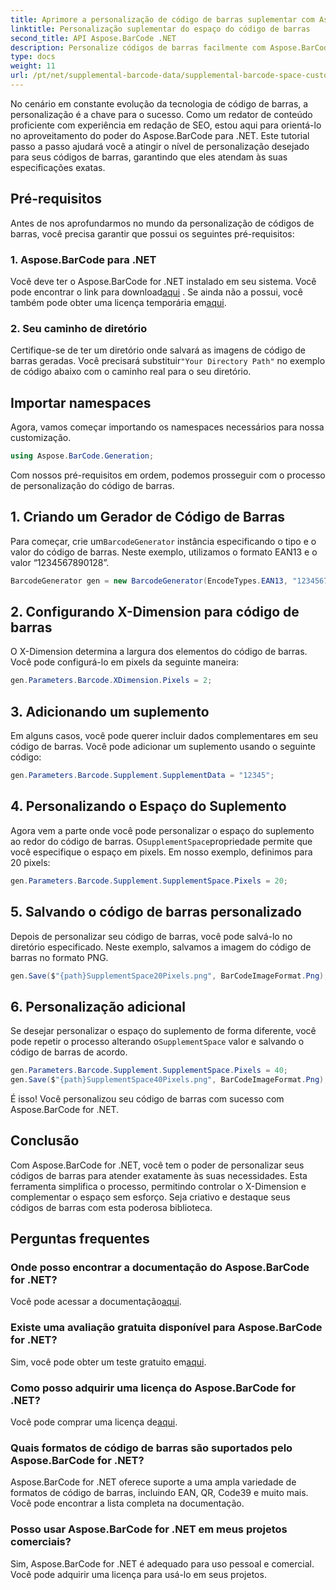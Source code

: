 ```yaml
---
title: Aprimore a personalização de código de barras suplementar com Aspose.BarCode
linktitle: Personalização suplementar do espaço do código de barras
second_title: API Aspose.BarCode .NET
description: Personalize códigos de barras facilmente com Aspose.BarCode for .NET. Controle o X-Dimension e complemente o espaço. Experimente o teste gratuito!
type: docs
weight: 11
url: /pt/net/supplemental-barcode-data/supplemental-barcode-space-customization/
---
```


No cenário em constante evolução da tecnologia de código de barras, a personalização é a chave para o sucesso. Como um redator de conteúdo proficiente com experiência em redação de SEO, estou aqui para orientá-lo no aproveitamento do poder do Aspose.BarCode para .NET. Este tutorial passo a passo ajudará você a atingir o nível de personalização desejado para seus códigos de barras, garantindo que eles atendam às suas especificações exatas.

## Pré-requisitos

Antes de nos aprofundarmos no mundo da personalização de códigos de barras, você precisa garantir que possui os seguintes pré-requisitos:

### 1. Aspose.BarCode para .NET

 Você deve ter o Aspose.BarCode for .NET instalado em seu sistema. Você pode encontrar o link para download[aqui](https://releases.aspose.com/barcode/net/) . Se ainda não a possui, você também pode obter uma licença temporária em[aqui](https://purchase.aspose.com/temporary-license/).

### 2. Seu caminho de diretório

Certifique-se de ter um diretório onde salvará as imagens de código de barras geradas. Você precisará substituir`"Your Directory Path"` no exemplo de código abaixo com o caminho real para o seu diretório.

## Importar namespaces

Agora, vamos começar importando os namespaces necessários para nossa customização.

```csharp
using Aspose.BarCode.Generation;
```

Com nossos pré-requisitos em ordem, podemos prosseguir com o processo de personalização do código de barras.

## 1. Criando um Gerador de Código de Barras

 Para começar, crie um`BarcodeGenerator` instância especificando o tipo e o valor do código de barras. Neste exemplo, utilizamos o formato EAN13 e o valor “1234567890128”.

```csharp
BarcodeGenerator gen = new BarcodeGenerator(EncodeTypes.EAN13, "1234567890128");
```

## 2. Configurando X-Dimension para código de barras

O X-Dimension determina a largura dos elementos do código de barras. Você pode configurá-lo em pixels da seguinte maneira:

```csharp
gen.Parameters.Barcode.XDimension.Pixels = 2;
```

## 3. Adicionando um suplemento

Em alguns casos, você pode querer incluir dados complementares em seu código de barras. Você pode adicionar um suplemento usando o seguinte código:

```csharp
gen.Parameters.Barcode.Supplement.SupplementData = "12345";
```

## 4. Personalizando o Espaço do Suplemento

 Agora vem a parte onde você pode personalizar o espaço do suplemento ao redor do código de barras. O`SupplementSpace`propriedade permite que você especifique o espaço em pixels. Em nosso exemplo, definimos para 20 pixels:

```csharp
gen.Parameters.Barcode.Supplement.SupplementSpace.Pixels = 20;
```

## 5. Salvando o código de barras personalizado

Depois de personalizar seu código de barras, você pode salvá-lo no diretório especificado. Neste exemplo, salvamos a imagem do código de barras no formato PNG.

```csharp
gen.Save($"{path}SupplementSpace20Pixels.png", BarCodeImageFormat.Png);
```

## 6. Personalização adicional

 Se desejar personalizar o espaço do suplemento de forma diferente, você pode repetir o processo alterando o`SupplementSpace` valor e salvando o código de barras de acordo.

```csharp
gen.Parameters.Barcode.Supplement.SupplementSpace.Pixels = 40;
gen.Save($"{path}SupplementSpace40Pixels.png", BarCodeImageFormat.Png);
```

É isso! Você personalizou seu código de barras com sucesso com Aspose.BarCode for .NET.

## Conclusão

Com Aspose.BarCode for .NET, você tem o poder de personalizar seus códigos de barras para atender exatamente às suas necessidades. Esta ferramenta simplifica o processo, permitindo controlar o X-Dimension e complementar o espaço sem esforço. Seja criativo e destaque seus códigos de barras com esta poderosa biblioteca.

## Perguntas frequentes

### Onde posso encontrar a documentação do Aspose.BarCode for .NET?
 Você pode acessar a documentação[aqui](https://reference.aspose.com/barcode/net/).

### Existe uma avaliação gratuita disponível para Aspose.BarCode for .NET?
 Sim, você pode obter um teste gratuito em[aqui](https://releases.aspose.com/).

### Como posso adquirir uma licença do Aspose.BarCode for .NET?
 Você pode comprar uma licença de[aqui](https://purchase.aspose.com/buy).

### Quais formatos de código de barras são suportados pelo Aspose.BarCode for .NET?
Aspose.BarCode for .NET oferece suporte a uma ampla variedade de formatos de código de barras, incluindo EAN, QR, Code39 e muito mais. Você pode encontrar a lista completa na documentação.

### Posso usar Aspose.BarCode for .NET em meus projetos comerciais?
Sim, Aspose.BarCode for .NET é adequado para uso pessoal e comercial. Você pode adquirir uma licença para usá-lo em seus projetos.